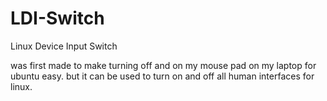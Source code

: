 LDI-Switch
==========

Linux Device Input Switch

was first made to make turning off and on my mouse pad on my laptop for ubuntu easy. but it can be used to turn on and off all human interfaces for linux.
